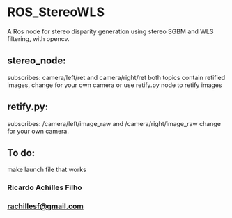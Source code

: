# ROS_StereoWLS
A Ros node for stereo disparity generation using stereo SGBM and WLS filtering, with opencv.

## stereo_node: 
subscribes: camera/left/ret and camera/right/ret
both topics contain retified images, change for your own camera or use retify.py node to retify images

## retify.py:
subscribes: /camera/left/image_raw and  /camera/right/image_raw
change for your own camera.

## To do:
make launch file that works


### Ricardo Achilles Filho
### rachillesf@gmail.com



